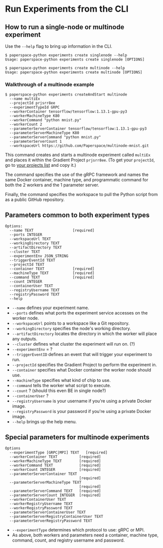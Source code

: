 # Run Experiments from the CLI

## How to run a single-node or multinode experiment

Use the `--help` flag to bring up information in the CLI.
```
$ paperspace-python experiments create singlenode --help
Usage: paperspace-python experiments create singlenode [OPTIONS]

$ paperspace-python experiments create multinode --help
Usage: paperspace-python experiments create multinode [OPTIONS]
```

### Walkthrough of a multinode example

```
$ paperspace-python experiments createAndStart multinode
  --name multiEx
  --projectId prjsrr8ee
  --experimentTypeId GRPC
  --workerContainer tensorflow/tensorflow:1.13.1-gpu-py3
  --workerMachineType K80
  --workerCommand "python mnist.py"
  --workerCount 2
  --parameterServerContainer tensorflow/tensorflow:1.13.1-gpu-py3
  --parameterServerMachineType K80
  --parameterServerCommand "python mnist.py"
  --parameterServerCount 1
  --workspaceUrl https://github.com/Paperspace/multinode-mnist.git
```

This command creates and starts a multinode experiment called `multiEx` and places it within the Gradient Project `prjsrr8ee`. (To get your `projectId`, go to [your projects list](https://www.paperspace.com/console/projects) and copy it.)

The command specifies the use of the gRPC framework and names the same Docker container, machine type, and programmatic command for both the 2 workers and the 1 parameter server.

Finally, the command specifies the workspace to pull the Python script from as a public GitHub repository.

## Parameters common to both experiment types
```
Options:
  --name TEXT                  [required]
  --ports INTEGER
  --workspaceUrl TEXT
  --workingDirectory TEXT
  --artifactDirectory TEXT
  --cluster TEXT
  --experimentEnv JSON_STRING
  --triggerEventId TEXT
  --projectId TEXT
  --container TEXT             [required]
  --machineType TEXT           [required]
  --command TEXT               [required]
  --count INTEGER
  --containerUser TEXT
  --registryUsername TEXT
  --registryPassword TEXT
  --help 
```

* `--name` defines your experiment name.
* `--ports` defines what ports the experiment service accesses on the worker node.
* `--workspaceUrl` points to a workspace like a Git repository.
* `--workingDirectory` specifies the node's working directory.
* `--artifactDirectory` locates the directory in which the worker will place any outputs.
* `--cluster` defines what cluster the experiment will run on. (?)
* `--experimentEnv` = ?
* `--triggerEventID` defines an event that will trigger your experiment to run.
* `--projectId` specifies the Gradient Project to perform the experiment in.
* `--container` specifies what Docker container the worker node should use.
* `--machineType` specifies what kind of chip to use.
* `--command` tells the worker what script to execute.
* `--count` ? (should this even BE in single node?)
* `--containerUser` ?
* `--registryUsername` is your username if you're using a private Docker image.
* `--registryPassword` is your password if you're using a private Docker image.
* `--help` brings up the help menu.

## Special parameters for multinode experiments

```
Options
  --experimentType [GRPC|MPI] TEXT   [required]
  --workerContainer TEXT          [required]
  --workerMachineType TEXT        [required]
  --workerCommand TEXT            [required]
  --workerCount INTEGER           [required]
  --parameterServerContainer TEXT
                                  [required]
  --parameterServerMachineType TEXT
                                  [required]
  --parameterServerCommand TEXT   [required]
  --parameterServerCount INTEGER  [required]
  --workerContainerUser TEXT
  --workerRegistryUsername TEXT
  --workerRegistryPassword TEXT
  --parameterServerContainerUser TEXT
  --parameterServerRegistryContainerUser TEXT
  --parameterServerRegistryPassword TEXT
```

* `--experimentType` determines which protocol to use: gRPC or MPI.
* As above, both workers and parameters need a container, machine type, command, count, and registry username and password.
